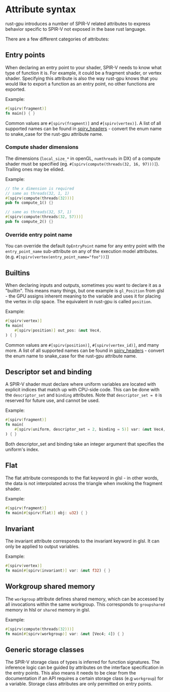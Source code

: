 # Attribute syntax

rust-gpu introduces a number of SPIR-V related attributes to express behavior specific to SPIR-V not exposed in the base rust language.

There are a few different categories of attributes:

## Entry points

When declaring an entry point to your shader, SPIR-V needs to know what type of function it is. For example, it could be a fragment shader, or vertex shader. Specifying this attribute is also the way rust-gpu knows that you would like to export a function as an entry point, no other functions are exported.

Example:

```rust
#[spirv(fragment)]
fn main() { }
```

Common values are `#[spirv(fragment)]` and `#[spirv(vertex)]`. A list of all supported names can be found in [spirv_headers](https://docs.rs/spirv_headers/1.5.0/spirv_headers/enum.ExecutionModel.html) - convert the enum name to snake_case for the rust-gpu attribute name.

### Compute shader dimensions

The dimensions (`local_size_*` in openGL, `numthreads` in DX) of a compute shader must be specified (eg. `#[spirv(compute(threads(32, 16, 97)))]`).  Trailing ones may be elided.

Example:

```rust
// the x dimension is required
// same as threads(32, 1, 1)
#[spirv(compute(threads(32)))]
pub fn compute_1() {}

// same as threads(32, 57, 1)
#[spirv(compute(threads(32, 57)))]
pub fn compute_2() {}
```

### Override entry point name

You can override the default `OpEntryPoint` name for any entry point with the `entry_point_name` sub-attribute on any of the execution model attributes. (e.g. `#[spirv(vertex(entry_point_name="foo"))]`)

## Builtins

When declaring inputs and outputs, sometimes you want to declare it as a "builtin". This means many things, but one example is `gl_Position` from glsl - the GPU assigns inherent meaning to the variable and uses it for placing the vertex in clip space. The equivalent in rust-gpu is called `position`.

Example:

```rust
#[spirv(vertex)]
fn main(
    #[spirv(position)] out_pos: &mut Vec4,
) { }
```

Common values are `#[spirv(position)]`, `#[spirv(vertex_id)]`, and many more. A list of all supported names can be found in [spirv_headers](https://docs.rs/spirv_headers/1.5.0/spirv_headers/enum.BuiltIn.html) - convert the enum name to snake_case for the rust-gpu attribute name.

## Descriptor set and binding

A SPIR-V shader must declare where uniform variables are located with explicit indices that match up with CPU-side code. This can be done with the `descriptor_set` and `binding` attributes. Note that `descriptor_set = 0` is reserved for future use, and cannot be used.

Example:

```rust
#[spirv(fragment)]
fn main(
    #[spirv(uniform, descriptor_set = 2, binding = 5)] var: &mut Vec4,
) { }
```

Both descriptor_set and binding take an integer argument that specifies the uniform's index.

## Flat

The flat attribute corresponds to the flat keyword in glsl - in other words, the data is not interpolated across the triangle when invoking the fragment shader.

Example:

```rust
#[spirv(fragment)]
fn main(#[spirv(flat)] obj: u32) { }
```

## Invariant

The invariant attribute corresponds to the invariant keyword in glsl. It can only be applied to output variables.

Example:

```rust
#[spirv(vertex)]
fn main(#[spirv(invariant)] var: &mut f32) { }
```

## Workgroup shared memory

The `workgroup` attribute defines shared memory, which can be accessed by all invocations within the same workgroup. This corresponds to `groupshared` memory in hlsl or `shared` memory in glsl.

Example:

```rust
#[spirv(compute(threads(32)))]
fn main(#[spirv(workgroup)] var: &mut [Vec4; 4]) { }
```

## Generic storage classes

The SPIR-V storage class of types is inferred for function signatures. The inference logic can be guided by attributes on the interface specification in the entry points. This also means it needs to be clear from the documentation if an API requires a certain storage class (e.g `workgroup`) for a variable. Storage class attributes are only permitted on entry points.
